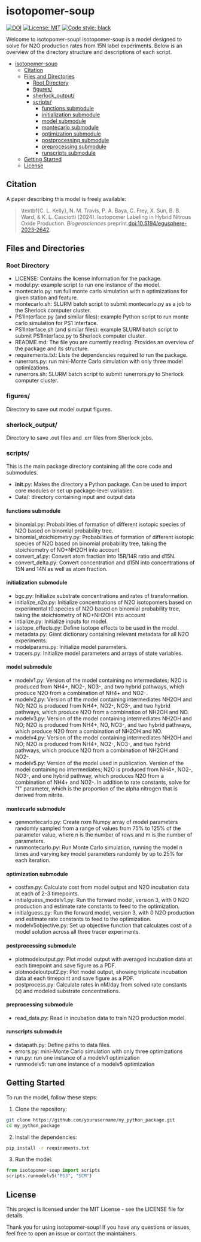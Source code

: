 # isotopomer-soup

[![DOI](https://zenodo.org/badge/370495607.svg)](https://zenodo.org/badge/latestdoi/370495607)
[![License: MIT](https://img.shields.io/badge/License-MIT-blue.svg)](https://opensource.org/licenses/MIT)
[![Code style: black](https://img.shields.io/badge/code%20style-black-000000.svg)](https://github.com/psf/black)

Welcome to isotopomer-soup! isotopomer-soup is a model designed to solve for N2O production rates from 15N label experiments. Below is an overview of the directory structure and descriptions of each script.

<!-- TOC -->

- [isotopomer-soup](#isotopomer-soup)
    - [Citation](#citation)
    - [Files and Directories](#files-and-directories)
        - [Root Directory](#root-directory)
        - [figures/](#figures)
        - [sherlock_output/](#sherlock_output)
        - [scripts/](#scripts)
            - [functions submodule](#functions-submodule)
            - [initialization submodule](#initialization-submodule)
            - [model submodule](#model-submodule)
            - [montecarlo submodule](#montecarlo-submodule)
            - [optimization submodule](#optimization-submodule)
            - [postprocessing submodule](#model-submodule)
            - [preprocessing submodule](#preprocessing-submodule)
            - [runscripts submodule](#runscripts-submodule)
    - [Getting Started](#getting-started)
    - [License](#license)

<!-- /TOC -->

## Citation

A paper describing this model is freely available:

> \textbf{C. L. Kelly}, N. M. Travis, P. A. Baya, C. Frey, X. Sun, B. B. Ward, \& K. L. Casciotti (2024).  Isotopomer Labeling in Hybrid Nitrous Oxide Production.  *Biogeosciences* preprint.[doi:10.5194/egusphere-2023-2642](https://doi.org/10.5194/egusphere-2023-2642).


## Files and Directories

### Root Directory
* LICENSE: Contains the license information for the package.
* model.py: example script to run one instance of the model.
* montecarlo.py: run full monte carlo simulation with n optimizations for given station and feature.
* montecarlo.sh: SLURM batch script to submit montecarlo.py as a job to the Sherlock computer cluster.
* PS1Interface.py (and similar files): example Python script to run monte carlo simulation for PS1 Interface.
* PS1Interface.sh (and similar files): example SLURM batch script to submit PS1Interface.py to Sherlock computer cluster.
* README.md: The file you are currently reading. Provides an overview of the package and its structure.
* requirements.txt: Lists the dependencies required to run the package.
* runerrors.py: run mini-Monte Carlo simulation with only three model optimizations.
* runerrors.sh: SLURM batch script to submit runerrors.py to Sherlock computer cluster.

### figures/
Directory to save out model output figures.

### sherlock_output/
Directory to save .out files and .err files from Sherlock jobs.

### scripts/
This is the main package directory containing all the core code and submodules.
* __init__.py: Makes the directory a Python package. Can be used to import core modules or set up package-level variables.
* Data/: directory containing input and output data

#### functions submodule
* binomial.py: Probabilities of formation of different isotopic species of N2O based on binomial probability tree.
* binomial_stoichiometry.py: Probabilities of formation of different isotopic species of N2O based on binomial probability tree, taking the stoichiometry of NO+NH2OH into account
* convert_af.py: Convert atom fraction into 15R/14R ratio and d15N.
* convert_delta.py: Convert concentration and d15N into concentrations of 15N and 14N as well as atom fraction.

#### initialization submodule
* bgc.py: Initialize substrate concentrations and rates of transformation.
* initialize_n2o.py: Initialize concentrations of N2O isotopomers based on experimental t0.species of N2O based on binomial probability tree, taking the stoichiometry of NO+NH2OH into account
* intialize.py: Initialize inputs for model.
* isotope_effects.py: Define isotope effects to be used in the model.
* metadata.py: Giant dictionary containing relevant metadata for all N2O experiments.
* modelparams.py: Initialize model parameters.
* tracers.py: Initialize model parameters and arrays of state variables.

#### model submodule
* modelv1.py: Version of the model containing no intermediates; N2O is produced from NH4+, NO2-, NO3-, and two hybrid pathways, which produce N2O from a combination of NH4+ and NO2-.
* modelv2.py: Version of the model containing intermediates NH2OH and NO; N2O is produced from NH4+, NO2-, NO3-, and two hybrid pathways, which produce N2O from a combination of NH2OH and NO.
* modelv3.py: Version of the model containing intermediates NH2OH and NO; N2O is produced from NH4+, NO, NO3-, and two hybrid pathways, which produce N2O from a combination of NH2OH and NO.
* modelv4.py: Version of the model containing intermediates NH2OH and NO; N2O is produced from NH4+, NO2-, NO3-, and two hybrid pathways, which produce N2O from a combination of NH2OH and NO2-.
* modelv5.py: Version of the model used in publication. Version of the model containing no intermediates; N2O is produced from NH4+, NO2-, NO3-, and one hybrid pathway, which produces N2O from a combination of NH4+ and NO2-. In addition to rate constants, solve for "f" parameter, which is the proportion of the alpha nitrogen that is derived from nitrite.

#### montecarlo submodule
* genmontecarlo.py: Create nxm Numpy array of model parameters randomly sampled from a range of values from 75% to 125% of the parameter value, where n is the number of rows and m is the number of parameters.
* runmontecarlo.py: Run Monte Carlo simulation, running the model n times and varying key model parameters randomly by up to 25% for each iteration.

#### optimization submodule
* costfxn.py: Calculate cost from model output and N2O incubation data at each of 2-3 timepoints.
* initialguess_modelv1.py: Run the forward model, version 3, with 0 N2O production and estimate rate constants to feed to the optimization.
* initialguess.py: Run the forward model, version 3, with 0 N2O production and estimate rate constants to feed to the optimization.
* modelv5objective.py: Set up objective function that calculates cost of a model solution across all three tracer experiments.

#### postprocessing submodule
* plotmodeloutput.py: Plot model output with averaged incubation data at each timepoint and save figure as a PDF.
* plotmodeloutput2.py: Plot model output, showing triplicate incubation data at each timepoint and save figure as a PDF.
* postprocess.py: Calculate rates in nM/day from solved rate constants (x) and modeled substrate concentrations.

#### preprocessing submodule
* read_data.py: Read in incubation data to train N2O production model.

#### runscripts submodule
* datapath.py: Define paths to data files.
* errors.py: mini-Monte Carlo simulation with only three optimizations
* run.py: run one instance of a modelv1 optimization
* runmodelv5: run one instance of a modelv5 optimization

## Getting Started
To run the model, follow these steps:

1. Clone the repository:
```bash
git clone https://github.com/yourusername/my_python_package.git
cd my_python_package
```

2. Install the dependencies:
```bash
pip install -r requirements.txt
```

3. Run the model:
```python
from isotopomer-soup import scripts
scripts.runmodelv5("PS3", "SCM")
```

## License
This project is licensed under the MIT License - see the LICENSE file for details.

Thank you for using isotopomer-soup! If you have any questions or issues, feel free to open an issue or contact the maintainers.
